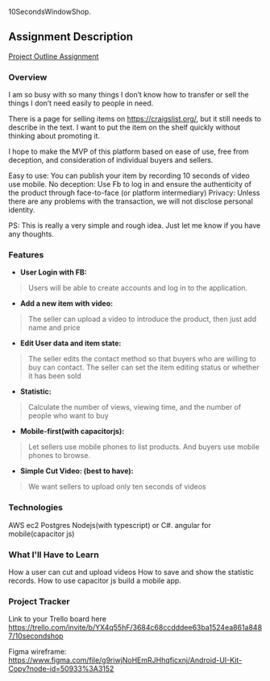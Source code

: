 10SecondsWindowShop.
## Assignment Description
[Project Outline Assignment](https://education.launchcode.org/liftoff/modules/assignments/project-outline)

### Overview
I am so busy with so many things I don’t know how to transfer or sell the things I don’t need easily to people in need.

There is a page for selling items on https://craigslist.org/, but it still needs to describe in the text. I want to put the item on the shelf quickly without thinking about promoting it.

I hope to make the MVP of this platform based on ease of use, free from deception, and consideration of individual buyers and sellers.

Easy to use: You can publish your item by recording 10 seconds of video use mobile.
No deception: Use Fb to log in and ensure the authenticity of the product through face-to-face (or platform intermediary)
Privacy: Unless there are any problems with the transaction, we will not disclose personal identity.

PS: This is really a very simple and rough idea. Just let me know if you have any thoughts.

### Features
- **User Login with FB:** 
>Users will be able to create accounts and log in to the application.

- **Add a new item with video:** 
>The seller can upload a video to introduce the product, then just add name and price

- **Edit User data and item state:** 
>The seller edits the contact method so that buyers who are willing to buy can contact.
>The seller can set the item editing status or whether it has been sold

- **Statistic:** 
>Calculate the number of views, viewing time, and the number of people who want to buy

- **Mobile-first(with capacitorjs):** 
>Let sellers use mobile phones to list products.
>And buyers use mobile phones to browse.

- **Simple Cut Video: (best to have):** 
>We want sellers to upload only ten seconds of videos

### Technologies
AWS ec2
Postgres
Nodejs(with typescript) or C#.
angular for mobile(capacitor js)

### What I'll Have to Learn
How a user can cut and upload videos
How to save and show the statistic records.
How to use capacitor js build a mobile app.

### Project Tracker
Link to your Trello board here
https://trello.com/invite/b/YX4q55hF/3684c68ccdddee63ba1524ea861a8487/10secondshop

Figma wireframe:
https://www.figma.com/file/g9riwjNoHEmRJHhqficxnj/Android-UI-Kit-Copy?node-id=50933%3A3152
